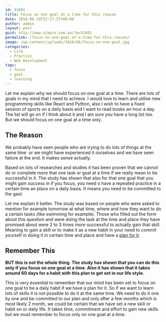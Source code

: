 ```yaml
---
id: 31681
title: Focus on one goal at a time for this reason
date: 2018-06-19T22:17:57+00:00
author: admin
layout: post
guid: http://www.nikpro.com.au/?p=31681
permalink: /focus-on-one-goal-at-a-time-for-this-reason/
image: /wp-content/uploads/2018/06/focus-on-one-goal.jpg
categories:
  - Life
  - Practice
  - Web Development
tags:
  - focus
  - goal
  - learning
---
```

Let me explain why we should focus on one goal at a time. There are lots of goals in my mind that I need to achieve. I would love to learn and utilise new programming skills like React and Python, also I wish to have a fixed session of sports on a daily basis and I want to read books an hour a day. The list will go on if I think about it and I am sure you have a long list too. But we should focus on one goal at a time only.

## The Reason

We probably have seen people who are trying to do lots of things at the same time  or we might have experienced it ourselves and we have seen failure at the end. It makes sense actually.

Based on lots of researches and studies it has been proven that we cannot do or complete more that one task or goal at a time if we really mean to be successful in it. The study has shown that also for that one goal that you might gain success in if you focus, you need o have a repeated practice in a certain time an place on a daily basis. It means you need to be committed to the gaol.

Let me explain it better. The study was based on people who were asked to mention for example tomorrow at what time, where and how they want to do a certain tasks (like swimming for example). Those who filled out the form about this question and were doing the task at the time and place they have promised about were 2 to 3 times more successful to actually gain that skill. Meaning to gain a skill or to make it as a new habit in your need to commit yourself in doing it in certain time and place and have a [plan for it](http://www.nikpro.com.au/plan-ahead-to-achieve-success/).

## Remember This

**BUT this is not the whole thing. The study has shown that you can do this only if you focus on one goal at a time. Also it has shown that it takes around 60 days for a habit with this plan to get set in our life style.**

This is very essential to remember that our mind has been set to focus on one goal to be a daily habit if we have a plan for it. So if we want to learn lots of skills it is not possible to do it at the same time. We need to do it one by one and be committed to our plan and only after a few months which is most likely 2 month, we could be certain that we have set a new skill or habit on or daily life. It takes time, commitment and effort to gain new skills but we must remember to focus only on one goal at a time.